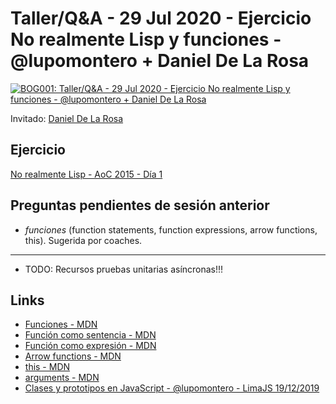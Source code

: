 # Taller/Q&A - 29 Jul 2020 - Ejercicio No realmente Lisp y funciones - @lupomontero + Daniel De La Rosa

[![BOG001: Taller/Q&A - 29 Jul 2020 - Ejercicio No realmente Lisp y funciones - @lupomontero + Daniel De La Rosa](https://img.youtube.com/vi/eSqrs5tL5JE/0.jpg)](https://youtu.be/eSqrs5tL5JE)

Invitado: [Daniel De La Rosa](http://www.dela1000.com/#/)

## Ejercicio

[No realmente Lisp - AoC 2015 - Día 1](https://gist.github.com/lupomontero/839579cbdd71fdcb02ca49a74a16107b)

## Preguntas pendientes de sesión anterior

* _funciones_ (function statements, function expressions, arrow functions, this).
  Sugerida por coaches.

***

* TODO: Recursos pruebas unitarias asíncronas!!!

## Links

* [Funciones - MDN](https://developer.mozilla.org/en-US/docs/Web/JavaScript/Guide/Functions)
* [Función como sentencia - MDN](https://developer.mozilla.org/en-US/docs/Web/JavaScript/Reference/Statements/function)
* [Función como expresión - MDN](https://developer.mozilla.org/en-US/docs/web/JavaScript/Reference/Operators/function)
* [Arrow functions - MDN](https://developer.mozilla.org/en-US/docs/Web/JavaScript/Reference/Functions/Arrow_functions)
* [this - MDN](https://developer.mozilla.org/en-US/docs/Web/JavaScript/Reference/Operators/this)
* [arguments - MDN](https://developer.mozilla.org/en-US/docs/Web/JavaScript/Reference/Functions/arguments)
* [Clases y prototipos en JavaScript - @lupomontero - LimaJS 19/12/2019](https://www.youtube.com/playlist?list=PLBb36bSpa_mgCOPdE9XVBO1KCHBmJCpfY)